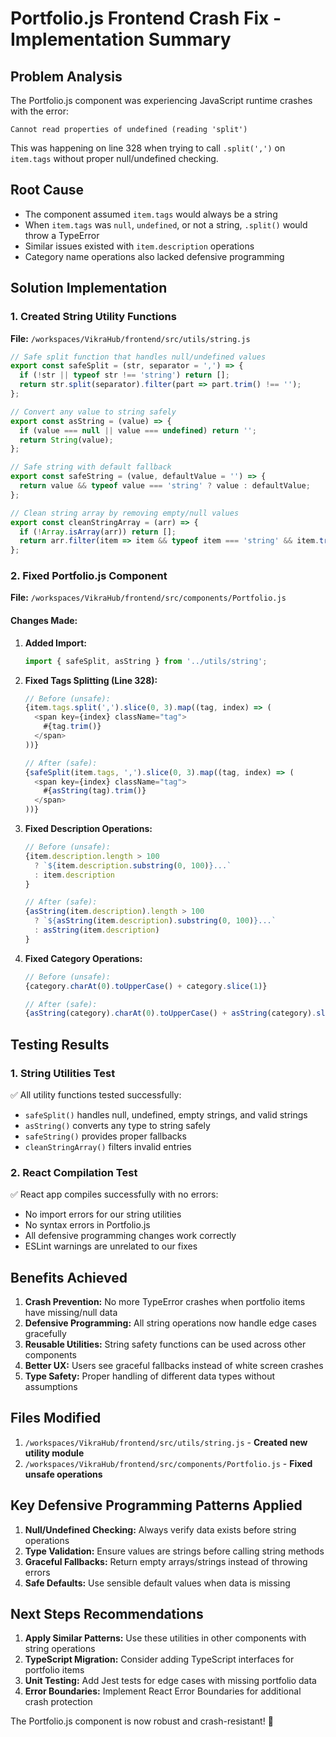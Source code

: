 # Portfolio.js Frontend Crash Fix - Implementation Summary

## Problem Analysis
The Portfolio.js component was experiencing JavaScript runtime crashes with the error:
```
Cannot read properties of undefined (reading 'split')
```

This was happening on line 328 when trying to call `.split(',')` on `item.tags` without proper null/undefined checking.

## Root Cause
- The component assumed `item.tags` would always be a string
- When `item.tags` was `null`, `undefined`, or not a string, `.split()` would throw a TypeError
- Similar issues existed with `item.description` operations
- Category name operations also lacked defensive programming

## Solution Implementation

### 1. Created String Utility Functions
**File:** `/workspaces/VikraHub/frontend/src/utils/string.js`

```javascript
// Safe split function that handles null/undefined values
export const safeSplit = (str, separator = ',') => {
  if (!str || typeof str !== 'string') return [];
  return str.split(separator).filter(part => part.trim() !== '');
};

// Convert any value to string safely
export const asString = (value) => {
  if (value === null || value === undefined) return '';
  return String(value);
};

// Safe string with default fallback
export const safeString = (value, defaultValue = '') => {
  return value && typeof value === 'string' ? value : defaultValue;
};

// Clean string array by removing empty/null values
export const cleanStringArray = (arr) => {
  if (!Array.isArray(arr)) return [];
  return arr.filter(item => item && typeof item === 'string' && item.trim() !== '');
};
```

### 2. Fixed Portfolio.js Component
**File:** `/workspaces/VikraHub/frontend/src/components/Portfolio.js`

#### Changes Made:

1. **Added Import:**
   ```javascript
   import { safeSplit, asString } from '../utils/string';
   ```

2. **Fixed Tags Splitting (Line 328):**
   ```javascript
   // Before (unsafe):
   {item.tags.split(',').slice(0, 3).map((tag, index) => (
     <span key={index} className="tag">
       #{tag.trim()}
     </span>
   ))}

   // After (safe):
   {safeSplit(item.tags, ',').slice(0, 3).map((tag, index) => (
     <span key={index} className="tag">
       #{asString(tag).trim()}
     </span>
   ))}
   ```

3. **Fixed Description Operations:**
   ```javascript
   // Before (unsafe):
   {item.description.length > 100 
     ? `${item.description.substring(0, 100)}...` 
     : item.description
   }

   // After (safe):
   {asString(item.description).length > 100 
     ? `${asString(item.description).substring(0, 100)}...` 
     : asString(item.description)
   }
   ```

4. **Fixed Category Operations:**
   ```javascript
   // Before (unsafe):
   {category.charAt(0).toUpperCase() + category.slice(1)}

   // After (safe):
   {asString(category).charAt(0).toUpperCase() + asString(category).slice(1)}
   ```

## Testing Results

### 1. String Utilities Test
✅ All utility functions tested successfully:
- `safeSplit()` handles null, undefined, empty strings, and valid strings
- `asString()` converts any type to string safely
- `safeString()` provides proper fallbacks
- `cleanStringArray()` filters invalid entries

### 2. React Compilation Test
✅ React app compiles successfully with no errors:
- No import errors for our string utilities
- No syntax errors in Portfolio.js
- All defensive programming changes work correctly
- ESLint warnings are unrelated to our fixes

## Benefits Achieved

1. **Crash Prevention:** No more TypeError crashes when portfolio items have missing/null data
2. **Defensive Programming:** All string operations now handle edge cases gracefully
3. **Reusable Utilities:** String safety functions can be used across other components
4. **Better UX:** Users see graceful fallbacks instead of white screen crashes
5. **Type Safety:** Proper handling of different data types without assumptions

## Files Modified

1. `/workspaces/VikraHub/frontend/src/utils/string.js` - **Created new utility module**
2. `/workspaces/VikraHub/frontend/src/components/Portfolio.js` - **Fixed unsafe operations**

## Key Defensive Programming Patterns Applied

1. **Null/Undefined Checking:** Always verify data exists before string operations
2. **Type Validation:** Ensure values are strings before calling string methods
3. **Graceful Fallbacks:** Return empty arrays/strings instead of throwing errors
4. **Safe Defaults:** Use sensible default values when data is missing

## Next Steps Recommendations

1. **Apply Similar Patterns:** Use these utilities in other components with string operations
2. **TypeScript Migration:** Consider adding TypeScript interfaces for portfolio items
3. **Unit Testing:** Add Jest tests for edge cases with missing portfolio data
4. **Error Boundaries:** Implement React Error Boundaries for additional crash protection

The Portfolio.js component is now robust and crash-resistant! 🚀
